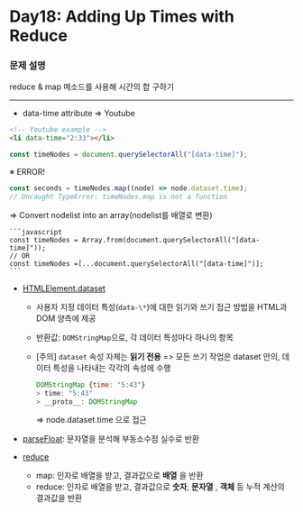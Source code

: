 # Day18: Adding Up Times with Reduce

### 문제 설명

reduce & map 메소드를 사용해 시간의 합 구하기

---

- data-time attribute => Youtube

```html
<!-- Youtube example -->
<li data-time="2:33"></li>
```

```javascript
const timeNodes = document.querySelectorAll("[data-time]");
```

※ ERROR!

```javascript
const seconds = timeNodes.map((node) => node.dataset.time);
// Uncaught TypeError: timeNodes.map is not a function
```

=> Convert nodelist into an array(nodelist를 배열로 변환)

    ```javascript
    const timeNodes = Array.from(document.querySelectorAll("[data-time]"));
    // OR
    const timeNodes =[...document.querySelectorAll("[data-time]")];
    ```

- [HTMLElement.dataset](https://developer.mozilla.org/ko/docs/Web/API/HTMLElement/dataset)

  - 사용자 지정 데이터 특성(`data-\*`)에 대한 읽기와 쓰기 접근 방법을 HTML과 DOM 양측에 제공
  - 반환값: `DOMStringMap`으로, 각 데이터 특성마다 하나의 항목
  - [주의] `dataset` 속성 자체는 **읽기 전용**
    => 모든 쓰기 작업은 dataset 안의, 데이터 특성을 나타내는 각각의 속성에 수행

    ```javascript
    DOMStringMap {time: "5:43"}
    > time: "5:43"
    > __proto__: DOMStringMap
    ```

    => node.dataset.time 으로 접근

* [parseFloat](https://developer.mozilla.org/ko/docs/Web/JavaScript/Reference/Global_Objects/parseFloat): 문자열을 분석해 부동소수점 실수로 반환

* [reduce](https://developer.mozilla.org/ko/docs/Web/JavaScript/Reference/Global_Objects/Array/Reduce)

  - map: 인자로 배열을 받고, 결과값으로 **배열** 을 반환
  - reduce: 인자로 배열을 받고, 결과값으로 **숫자**, **문자열** , **객체** 등 누적 계산의 결과값을 반환
